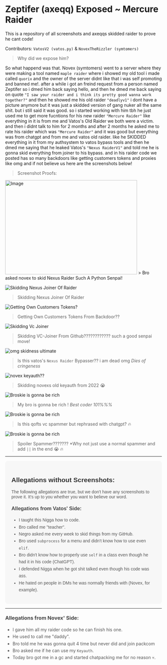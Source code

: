 # Zeptifer (axeqq) Exposed ~ Mercure Raider
This is a repository of all screenshots and axeqqs skidded raider to prove he cant code!

Contributors: `VatosV2 (vatos.py)` & `NovexTheRizzler (symtomers)`

> Why did we expose him?

So what happend was that. Novex (symtomers) went to a server where they were making a tool named `maple raider` where i showed my old tool i made called `quorix` and the owner of the server didnt like that i was self promoting
and banned me!. after a while i got an freind request from a person named Zeptifer so i dmed him back saying hello, and then he dmed me back saying on quote `"I saw your raider and i think its pretty good wanna work together?"` and then he showed me his old raider `"deadlyv1"` i dont have a picture anymore but it was just a skidded version of gang nuker all the same shit. but i still said it was good. so i started working with him tbh he just used me to get more fucntions for his new raider `"Mercure Raider"` like everything in it is from me and Vatos's Old Raider we both were a victim. and then i didnt talk to him for 2 months and after 2 months he asked me to rate his raider which was `"Mercure Raider"` and it was good but everything was from chatgpt and from me and vatos old raider. like he SKIDDED everything in it from my authsystem to vatos bypass tools and then he dmed me saying that he leaked Vatos's `"Nexus RaiderV1"` and told me he is gonna skid everything from joiner to his bypass. and in his raider code we posted has so many backdoors like getting customers tokens and proxies like omg and if not believe us here are the screenshots below!

> Screenshot Proofs:

<img src="https://media.discordapp.net/attachments/1268968730688487454/1274682444649594923/image.png?ex=66c32409&is=66c1d289&hm=9b81fc40ae96a9a0bb8c1824ddf0ee9ce7db609e23ae33e9af9e576ea7b043f9&=&format=webp&quality=lossless" alt="Image" width="424" height="302"> 
> Bro asked novex to skid Nexus Raider Such A Python Senpai!

![Skidding Nexus Joiner Of Raider](https://media.discordapp.net/attachments/1268968730688487454/1274682530716450898/image.png?ex=66c3241d&is=66c1d29d&hm=ea75b76253b6e3b5adc96317c3883de4adfb503c723df42b7884763eeea0bedf&=&format=webp&quality=lossless&width=824&height=353) 
> Skidding Nexus Joiner Of Raider

![Getting Own Customers Tokens?](https://media.discordapp.net/attachments/1268968730688487454/1274683575643668632/image.png?ex=66c32516&is=66c1d396&hm=089cb349e316968e3f3c967711865b94be20a8ca4ae26dcd8f84118d77cf658a&=&format=webp&quality=lossless&width=1441&height=282) 
> Getting Own Customers Tokens From Backdoor??

![Skidding Vc Joiner](https://media.discordapp.net/attachments/1268968730688487454/1274684010496528385/image.png?ex=66c3257e&is=66c1d3fe&hm=750beb7b3e656302c4acded7869a1f3ffcc64fc8322835d8271837523e6b0dca&=&format=webp&quality=lossless&width=1348&height=604) 
> Skidding VC-Joiner From Github???????????? such a good senpai move!

![omg skidness ultimate](https://media.discordapp.net/attachments/1268968730688487454/1274685035953262623/image.png?ex=66c32673&is=66c1d4f3&hm=766ed396b014c87ef1b05ce9c0116edda80ea95894b3c29efae6f73d53ddf921&=&format=webp&quality=lossless&width=1441&height=601) 
> Is this vatos's `Nexus Raider` Bypasser?? i am dead omg *Dies of cringeness*

![novex keyauth??](https://media.discordapp.net/attachments/1268968730688487454/1274685515685429389/image.png?ex=66c326e5&is=66c1d565&hm=6d8cd87a575e76a721f8ea0d789574adbf5f2232dfdc0beeadf3872840c7f9f7&=&format=webp&quality=lossless&width=898&height=604) 
> Skidding novexs old keyauth from 2022 😭

![Broskie is gonna be rich](https://media.discordapp.net/attachments/1270088487990853642/1274661798666305536/image.png?ex=66c310ce&is=66c1bf4e&hm=e89759fbe2a0ea38cdb9f2abb28098861a3842574e16fc4597fd17e08431f17c&=&format=webp&quality=lossless&width=816&height=506) 
> My bro is gonna be rich ! *Best coder 101%%%*

![Broskie is gonna be rich](https://media.discordapp.net/attachments/1274697600976556032/1274698833347219497/image.png?ex=66c3334c&is=66c1e1cc&hm=e01229843fb9f8232ef3d979a995ec9bc2fd21b4d8e2f3622b508ad4d85e1b2f&=&format=webp&quality=lossless&width=1227&height=604) 
> Is this qofts vc spammer but rephrased with chatgpt? 🔥

![Broskie is gonna be rich](https://media.discordapp.net/attachments/1274697600976556032/1274698999026155582/image.png?ex=66c33374&is=66c1e1f4&hm=85bc90bd767a6f99ca45063fe2188bf1a37766166601dadaf2669cd73a70cbb1&=&format=webp&quality=lossless&width=1268&height=602) 
> Spoiler Spammer??????? *Why not just use a normal spammer and add `||` in the end 😭 🔥


---------------------------------------------------------------------

<div style="background-color: #f7f7f7; padding: 20px; border-radius: 8px; font-family: Arial, sans-serif;">
    <h2 style="color: #333;">Allegations without Screenshots:</h2>
    <p style="color: #555; font-size: 14px;">
        The following allegations are true, but we don't have any screenshots to prove it. It's up to you whether you want to believe our word.
    </p>
    <h3 style="color: #444; margin-top: 20px;">Allegations from Vatos' Side:</h3>
    <ul style="color: #555; font-size: 14px; line-height: 1.6;">
        <li>I taught this Nigga how to code.</li>
        <li>Bro called me "teacher".</li>
        <li>Negro asked me every week to skid things from my GitHub.</li>
        <li>Bro used <code>subprocess</code> for a menu and didn't know how to use even <code>elif</code>.</li>
        <li>Bro didn't know how to properly use <code>self</code> in a class even though he had it in his code (ChatGPT).</li>
        <li>I defended Nigga when he got shit talked even though his code was ass.</li>
        <li>He hated on people in DMs he was normally friends with (Novex, for example).</li>
    </ul>
</div>

----------------------------------------------------------------------
</p>
    <h3 style="color: #444; margin-top: 20px;">Allegations from Novex' Side:</h3>
    <ul style="color: #555; font-size: 14px; line-height: 1.6;">
        <li>I gave him all my raider code so he can finish his one.</li>
        <li>He used to call me "daddy".</li>
        <li>Bro told me he was gonna quit 4 time but never did and join packcom</li>
        <li>Bro asked me if he can use my <code>Keyauth</code>.</li>
        <li>Today bro got me in a gc and started chatpacking me for no reason 💀.</li>
    </ul>
</div>

